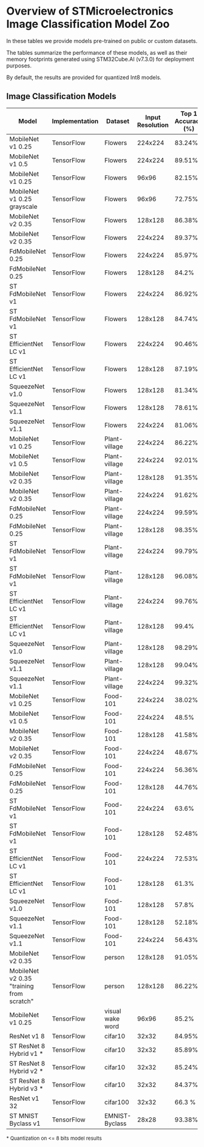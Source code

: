 # Overview of STMicroelectronics Image Classification Model Zoo


In these tables we provide models pre-trained on public or custom datasets.

The tables summarize the performance of these models, as well as their memory footprints generated using STM32Cube.AI (v7.3.0) for deployment purposes.

By default, the results are provided for quantized Int8 models.

<a name="ic_models"></a>
## Image Classification Models

| Model                                     | Implementation | Dataset          | Input Resolution | Top 1 Accuracy (%) | MACCs    (M) | Activation RAM (KiB) | Weights Flash (KiB) | Source                                                                                                                         |
|-------------------------------------------|----------------|------------------|------------------|--------------------|-------------|----------------------|---------------------|--------------------------------------------------------------------------------------------------------------------------------|
| MobileNet v1 0.25                         | TensorFlow     | Flowers          | 224x224          | 83.24%             | 41          | 202.14               | 214.69              | [link](mobilenetv1/ST_pretrainedmodel_public_dataset/flowers/mobilenet_v1_0.25_224/mobilenet_v1_0.25_224_int8.tflite)          |
| MobileNet v1 0.5                          | TensorFlow     | Flowers          | 224x224	         | 89.51%             | 149.3       | 404.28               | 812.61              | [link](mobilenetv1/ST_pretrainedmodel_public_dataset/flowers/mobilenet_v1_0.5_224/mobilenet_v1_0.5_224_int8.tflite)            |
| MobileNet v1 0.25                         | TensorFlow     | Flowers          | 96x96            | 82.15%             | 7.550       | 38.64                | 214.69              | [link](mobilenetv1/ST_pretrainedmodel_public_dataset/flowers/mobilenet_v1_0.25_96/mobilenet_v1_0.25_96_int8.tflite)            |
| MobileNet v1 0.25 grayscale               | TensorFlow     | Flowers          | 96x96            | 72.75%             | 7.550       | 38.64                | 214.69              | [link](mobilenetv1/ST_pretrainedmodel_public_dataset/flowers/mobilenet_v1_0.25_96_grayscale/mobilenet_v1_0.25_96_grayscale_int8.tflite)  |
| MobileNet v2 0.35                         | TensorFlow     | Flowers          | 128x128          | 86.38%             | 19          | 224.5                | 406.86              | [link](mobilenetv2/ST_pretrainedmodel_public_dataset/flowers/mobilenet_v2_0.35_128/mobilenet_v2_0.35_128_int8.tflite)          |
| MobileNet v2 0.35                         | TensorFlow     | Flowers          | 224x224          | 89.37%             | 58.4        | 686.5                | 406.86              | [link](mobilenetv2/ST_pretrainedmodel_public_dataset/flowers/mobilenet_v2_0.35_224/mobilenet_v2_0.35_224_int8.tflite)          |
| FdMobileNet 0.25                          | TensorFlow     | Flowers          | 224x224          | 85.97%             | 12.1        | 152.05               | 128.32              | [link](fdmobilenet/ST_pretrainedmodel_public_dataset/flowers/fdmobilenet_0.25_224/fdmobilenet_0.25_224_int8.tflite)            |
| FdMobileNet 0.25                          | TensorFlow     | Flowers          | 128x128          | 84.2%              | 3.953       | 51.18                | 128.32              | [link](fdmobilenet/ST_pretrainedmodel_public_dataset/flowers/fdmobilenet_0.25_128/fdmobilenet_0.25_128_int8.tflite)            |
| ST FdMobileNet v1                         | TensorFlow     | Flowers          | 224x224          | 86.92%             | 24.74       | 206.87               | 144.93              | Please Contact Edge.ai@st.com                                                                                                  |
| ST FdMobileNet v1                         | TensorFlow     | Flowers          | 128x128          | 84.74%             | 8.08        | 70.75                | 144.93              | Please Contact Edge.ai@st.com                                                                                                  |
| ST EfficientNet LC v1                     | TensorFlow     | Flowers          | 224x224          | 90.46%             | 62.49       | 308.8                | 505.41              | Please Contact Edge.ai@st.com                                                                                                  |
| ST EfficientNet LC v1                     | TensorFlow     | Flowers          | 128x128          | 87.19%             | 20.46       | 104.61               | 505.41              | Please Contact Edge.ai@st.com                                                                                                  |
| SqueezeNet v1.0                           | TensorFlow     | Flowers          | 128x128          | 81.34%             | 175.00      | 450.0                | 535.69              | [link](squeezenetv1.0/ST_pretrainedmodel_public_dataset/flowers/squeezenetv1.0_128/squeezenet_v1.0_128_int8.tflite)            |
| SqueezeNet v1.1                           | TensorFlow     | Flowers          | 128x128          | 78.61%             | 82.09       | 240.25               | 716.70              | [link](squeezenetv1.1/ST_pretrainedmodel_public_dataset/flowers/squeezenetv1.1_128/squeezenet_v1.1_128_int8.tflite)            |
| SqueezeNet v1.1                           | TensorFlow     | Flowers          | 224x224          | 81.06%             | 266,33      | 756.25               | 733.83              | [link](squeezenetv1.1/ST_pretrainedmodel_public_dataset/flowers/squeezenetv1.1_224/squeezenet_v1.1_224_int8.tflite)            |
| MobileNet v1 0.25                         | TensorFlow     | Plant-village    | 224x224          | 86.22%             | 41.1        | 202.14               | 223.32              | [link](mobilenetv1/ST_pretrainedmodel_public_dataset/plant-village/mobilenet_v1_0.25_224/mobilenet_v1_0.25_224_int8.tflite)    |
| MobileNet v1 0.5                          | TensorFlow     | Plant-village    | 224x224          | 92.01%             | 149.3       | 404.28               | 829.75              | [link](mobilenetv1/ST_pretrainedmodel_public_dataset/plant-village/mobilenet_v1_0.5_224/mobilenet_v1_0.5_224_int8.tflite)      |
| MobileNet v2 0.35                         | TensorFlow     | Plant-village    | 128x128          | 91.35%             | 19.1        | 224.5                | 449.5               | [link](mobilenetv2/ST_pretrainedmodel_public_dataset/plant-village/mobilenet_v2_0.35_128/mobilenet_v2_0.35_128_int8.tflite)    |
| MobileNet v2 0.35                         | TensorFlow     | Plant-village    | 224x224          | 91.62%             | 58.5        | 686.5                | 449.5               | [link](mobilenetv2/ST_pretrainedmodel_public_dataset/plant-village/mobilenet_v2_0.35_224/mobilenet_v2_0.35_224_int8.tflite)    |
| FdMobileNet 0.25                          | TensorFlow     | Plant-village    | 224x224          | 99.59%             | 12.1        | 152.05               | 136.95              | [link](fdmobilenet/ST_pretrainedmodel_public_dataset/plant-village/fdmobilenet_0.25_224/fdmobilenet_0.25_224_int8.tflite)      |
| FdMobileNet 0.25                          | TensorFlow     | Plant-village    | 128x128          | 98.35%             | 3.96        | 51.18                | 136.95              | [link](fdmobilenet/ST_pretrainedmodel_public_dataset/plant-village/fdmobilenet_0.25_128/fdmobilenet_0.25_128_int8.tflite)      |
| ST FdMobileNet v1                         | TensorFlow     | Plant-village    | 224x224          | 99.79%             | 24.75       | 206.87               | 153.56              | Please Contact Edge.ai@st.com                                                                                                  |
| ST FdMobileNet v1                         | TensorFlow     | Plant-village    | 128x128          | 96.08%             | 8.09        | 70.75                | 153.56              | Please Contact Edge.ai@st.com                                                                                                  |
| ST EfficientNet LC v1                     | TensorFlow     | Plant-village    | 224x224          | 99.76%             | 62.5        | 308.8                | 524.67              | Please Contact Edge.ai@st.com                                                                                                  |
| ST EfficientNet LC v1                     | TensorFlow     | Plant-village    | 128x128          | 99.4%              | 20.5        | 104.61               | 524.67              | Please Contact Edge.ai@st.com                                                                                                  |
| SqueezeNet v1.0                           | TensorFlow     | Plant-village    | 128x128          | 98.29%             | 175.63      | 450.0                | 552.88              | [link](squeezenetv1.0/ST_pretrainedmodel_public_dataset/plant-village/squeezenet_v1.0_128/squeezenet_v1.0_128_int8.tflite)      |
| SqueezeNet v1.1                           | TensorFlow     | Plant-village    | 128x128          | 99.04%             | 82.09       | 240.25               | 716.70              | [link](squeezenetv1.1/ST_pretrainedmodel_public_dataset/plant-village/squeezenetv1.1_128/squeezenet_v1.1_128_int8.tflite)      |
| SqueezeNet v1.1                           | TensorFlow     | Plant-village    | 224x224          | 99.32%             | 269,28      | 686.5                | 449.5               | [link](squeezenetv1.1/ST_pretrainedmodel_public_dataset/plant-village/squeezenetv1.1_224/squeezenet_v1.1_224_int8.tflite)      |
| MobileNet v1 0.25                         | TensorFlow     | Food-101         | 224x224          | 38.02%             | 41.1        | 202.14               | 239.07              | [link](mobilenetv1/ST_pretrainedmodel_public_dataset/food-101/mobilenet_v1_0.25_224/mobilenet_v1_0.25_224_int8.tflite)         |
| MobileNet v1 0.5                          | TensorFlow     | Food-101         | 224x224          | 48.5%              | 149.3       | 404.28               | 860.99              | [link](mobilenetv1/ST_pretrainedmodel_public_dataset/food-101/mobilenet_v1_0.5_224/mobilenet_v1_0.5_224_int8.tflite)           |
| MobileNet v2 0.35                         | TensorFlow     | Food-101         | 128x128          | 41.58%             | 19.2        | 224.5                | 527.24              | [link](mobilenetv2/ST_pretrainedmodel_public_dataset/food-101/mobilenet_v2_0.35_128/mobilenet_v2_0.35_128_int8.tflite)         |
| MobileNet v2 0.35                         | TensorFlow     | Food-101         | 224x224          | 48.67%             | 58.6        | 686.5                | 527.24              | [link](mobilenetv2/ST_pretrainedmodel_public_dataset/food-101/mobilenet_v2_0.35_224/mobilenet_v2_0.35_224_int8.tflite)         |
| FdMobileNet 0.25                          | TensorFlow     | Food-101         | 224x224          | 56.36%             | 12.125      | 152.05               | 152.69              | [link](fdmobilenet/ST_pretrainedmodel_public_dataset/food-101/fdmobilenet_0.25_224/fdmobilenet_0.25_224_int8.tflite)           |
| FdMobileNet 0.25                          | TensorFlow     | Food-101         | 128x128          | 44.76%             | 3.979       | 51.18                | 152.69              | [link](fdmobilenet/ST_pretrainedmodel_public_dataset/food-101/fdmobilenet_0.25_128/fdmobilenet_0.25_128_int8.tflite)           |
| ST FdMobileNet v1                         | TensorFlow     | Food-101         | 224x224          | 63.6%              | 24.77       | 206.87               | 169.3               | Please Contact Edge.ai@st.com                                                                                                  |
| ST FdMobileNet v1                         | TensorFlow     | Food-101         | 128x128          | 52.48%             | 8.108       | 70.75                | 169.3               | Please Contact Edge.ai@st.com                                                                                                  |
| ST EfficientNet LC v1                     | TensorFlow     | Food-101         | 224x224          | 72.53%             | 62.55       | 308.8                | 559.79              | Please Contact Edge.ai@st.com                                                                                                  |
| ST EfficientNet LC v1                     | TensorFlow     | Food-101         | 128x128          | 61.3%              | 20.52       | 104.61               | 559.79              | Please Contact Edge.ai@st.com                                                                                                  |
| SqueezeNet v1.0                           | TensorFlow     | Food-101         | 128x128          | 57.8%              | 176.78        | 450                  | 584.24              | [link](squeezenetv1.1/ST_pretrainedmodel_public_dataset/food-101/squeezenetv1.1_128/squeezenet_v1.1_128_int8.tflite)           |
| SqueezeNet v1.1                           | TensorFlow     | Food-101         | 128x128          | 52.18%             | 83.65       | 240.25               | 765.082             | [link](squeezenetv1.1/ST_pretrainedmodel_public_dataset/food-101/squeezenetv1.1_128/squeezenet_v1.1_128_int8.tflite)           |
| SqueezeNet v1.1                           | TensorFlow     | Food-101         | 224x224          | 56.43%             | 274.65         | 756.25               | 765.082             | [link](squeezenetv1.1/ST_pretrainedmodel_public_dataset/food-101/squeezenetv1.1_128/squeezenet_v1.1_128_int8.tflite)           |
| MobileNet v2 0.35                         | TensorFlow     | person           | 128x128          | 91.05%             | 19,09       | 245.5                | 401.84              | [link](mobilenetv2/ST_pretrainedmodel_public_dataset/person/mobilenet_v2_0.35_128/mobilenet_v2_0.35_128_int8.tflite)           |                                                                                                             |
| MobileNet v2 0.35 "training from scratch" | TensorFlow     | person           | 128x128          | 86.22%             | 19,09       | 245.5                | 401.84              | [link](mobilenetv2/ST_pretrainedmodel_public_dataset/person/mobilenet_v2_0.35_128_tfs/mobilenet_v2_0.35_128_int8.tflite)       |                                                                                                             |
| MobileNet v1 0.25                         | TensorFlow     | visual wake word | 96x96            | 85.2%              | 7,494       | 40.19                | 213.93              | [link](mobilenetv1/Public_pretrainedmodel_public_dataset/VisualWakeWord/mobilenet_v1_0.25_96/mobilenet_v1_0.25_96_int8.tflite) |
| ResNet v1 8                               | TensorFlow     | cifar10          | 32x32            | 84.95%             | 12.54       | 55.28                | 76.89               | [link](resnetv1/ST_pretrainedmodel_public_dataset/cifar10/resnet_v1_8_32/resnet_v1_8_32_int8.tflite)                           |                                                                                                             |
| ST ResNet 8 Hybrid v1 \*                  | TensorFlow     | cifar10          | 32x32            | 85.89%             | 11.45       | 72                   | 66.28               | Please Contact Edge.ai@st.com                                                                                                  |
| ST ResNet 8 Hybrid v2 \*                  | TensorFlow     | cifar10          | 32x32            | 85.24%             | 10.10       | 72                   | 85.8                | Please Contact Edge.ai@st.com                                                                                                  |
| ST ResNet 8 Hybrid v3 \*                  | TensorFlow     | cifar10          | 32x32            | 84.37%             | 8.13        | 72                   | 66.28               | Please Contact Edge.ai@st.com                                                                                                  |
| ResNet v1 32                              | TensorFlow     | cifar100         | 32x32            | 66.3 %             | 69.28       | 55.28                | 464.37              | [link](resnetv1/ST_pretrainedmodel_public_dataset/cifar100/resnet_v1_32_32/resnet_v1_32_32_int8.tflite)                        |
| ST MNIST Byclass v1                       | TensorFlow     | EMNIST-Byclass   | 28x28            | 93.38%             | 1.081       | 14.13                | 10.08               | [link](./stmnist/ST_pretrainedmodel_public_dataset/emnist_byclass/stmnist_v1/stmnist_v1_int8.tflite)                 |

 <font size="2"> \* Quantization on <= 8 bits model results</font>
